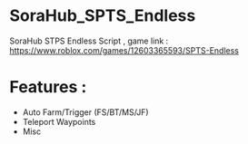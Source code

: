 # SoraHub_SPTS_Endless
SoraHub STPS Endless Script , game link : https://www.roblox.com/games/12603365593/SPTS-Endless
# Features :
- Auto Farm/Trigger (FS/BT/MS/JF)
- Teleport Waypoints
- Misc 
